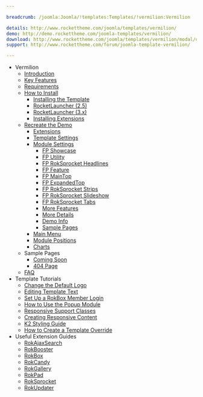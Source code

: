 ```yaml
---

breadcrumb: /joomla:Joomla/!templates:Templates/!vermilion:Vermilion

details: http://www.rockettheme.com/joomla/templates/vermilion/
demo: http://demo.rockettheme.com/joomla-templates/vermilion/
download: http://www.rockettheme.com/joomla/templates/vermilion/modal/downloads
support: http://www.rockettheme.com/forum/joomla-template-vermilion/

---
```


* Vermilion
    * [Introduction]()
    * [Key Features](INDEX.md#key-features)
    * [Requirements](INDEX.md#requirements)
    * [How to Install](../../platform/templates.md#how-to-install)
        * [Installing the Template](../../platform/templates.md#how-to-install-a-joomla-template)
        * [RocketLauncher (2.5)](../../platform/install_joomla_25.md)
        * [RocketLauncher (3.x)](../../platform/install_joomla_3x.md)
        * [Installing Extensions](../../platform/extensions.md#how-to-install-an-extension)
    * [Recreate the Demo](demo.md)
        * [Extensions](demo.md#recommended-extensions)
        * [Template Settings](demo_override.md)
        * [Module Settings](demo.md#module-settings)
            * [FP Showcase](demo_module_1.md)
            * [FP Utility](demo_module_2.md)
            * [FP RokSprocket Headlines](demo_module_3.md)
            * [FP Feature](demo_module_4.md)
            * [FP MainTop](demo_module_5.md)
            * [FP ExpandedTop](demo_module_6.md)
            * [FP RokSprocket Strips](demo_module_7.md)
            * [FP RokSprocket Slideshow](demo_module_8.md)
            * [FP RokSprocket Tabs](demo_module_9.md)
            * [More Features](demo_module_10.md)
            * [More Details](demo_module_11.md)
            * [Demo Info](demo_module_12.md)
            * [Sample Pages](demo_module_13.md)
        * [Main Menu](demo.md#menu-settings)
        * [Module Positions](positions.md)
        * [Charts](charts.md)
    * Sample Pages
        * [Coming Soon](comingsoon.md)
        * [404 Page](404.md)
    * [FAQ](faq.md)
* Template Tutorials
    * [Change the Default Logo](../../basic/how_to_edit_the_logo.md)
    * [Editing Template Text](../../basic/how_to_edit_template_text.md)
    * [Set Up a RokBox Member Login](../../basic/how_to_set_up_a_rokbox_member_login.md)
    * [How to Use the Popup Module](../../basic/how_to_use_popup_module.md)
    * [Responsive Support Classes](../../basic/responsive_support_classes.md)
    * [Creating Responsive Content](../../basic/creating_responsive_content.md)
    * [K2 Styling Guide](../../basic/k2_styling_guide.md)
    * [How to Create a Template Override](../../basic/how_to_create_a_template_override.md)
* Useful Extension Guides
    * [RokAjaxSearch](../../extensions/rokajaxsearch/)
    * [RokBooster](../../extensions/rokbooster/)
    * [RokBox](../../extensions/rokbox/)
    * [RokCandy](../../extensions/rokcandy)
    * [RokGallery](../../extensions/rokgallery/)
    * [RokPad](../../extensions/rokpad/)
    * [RokSprocket](../../extensions/roksprocket/)
    * [RokUpdater](../../extensions/rokupdater/)